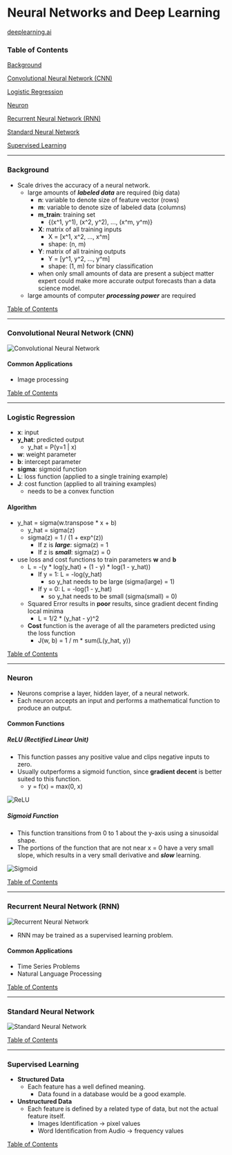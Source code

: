 # Neural Networks and Deep Learning
[deeplearning.ai](https://www.coursera.org/learn/neural-networks-deep-learning/home/welcome)

### <a name="toc"></a>Table of Contents

[Background](#background)

[Convolutional Neural Network (CNN)](#cnn)

[Logistic Regression](#logistic_regression)

[Neuron](#neuron)

[Recurrent Neural Network (RNN)](#rnn)

[Standard Neural Network](#snn)

[Supervised Learning](#supervised_learning)


---
### <a name="background"></a> Background
- Scale drives the accuracy of a neural network.
    - large amounts of ***labeled data*** are required (big data)
        - **n**: variable to denote size of feature vector (rows)
        - **m**: variable to denote size of labeled data (columns)
        - **m_train**: training set
            - {(x^1, y^1), (x^2, y^2), ..., (x^m, y^m)}
        - **X**: matrix of all training inputs
            - X = \[x^1, x^2, ..., x^m]
            - shape: (n, m)
        - **Y**: matrix of all training outputs
            - Y = \[y^1, y^2, ..., y^m]
            - shape: (1, m) for binary classification
        - when only small amounts of data are present a subject matter expert
        could make more accurate output forecasts than a data science model.
    - large amounts of computer ***processing power*** are required

[Table of Contents](#toc)


---
### <a name="cnn"></a> Convolutional Neural Network (CNN)
![Convolutional Neural Network](convolutional_neural_network.jpeg)
#### Common Applications
- Image processing

[Table of Contents](#toc)


---
### <a name="logistic_regression"></a> Logistic Regression
- **x**: input
- **y_hat**: predicted output
    - y_hat = P(y=1 | x)
- **w**: weight parameter
- **b**: intercept parameter
- **sigma**: sigmoid function
- **L**: loss function (applied to a single training example)
- **J**: cost function (applied to all training examples)
    - needs to be a convex function

#### Algorithm
- y_hat = sigma(w.transpose * x + b)
    - y_hat = sigma(z)
    - sigma(z) = 1 / (1 + exp^(z))
        - If z is ***large***: sigma(z) = 1
        - If z is ***small***: sigma(z) = 0
- use loss and cost functions to train parameters **w** and **b**
    - L = -(y * log(y_hat) + (1 - y) * log(1 - y_hat))
        - If y = 1: L = -log(y_hat)
            - so y_hat needs to be large (sigma(large) = 1)
        - If y = 0: L = -log(1 - y_hat)
            - so y_hat needs to be small (sigma(small) = 0)
    - Squared Error results in **poor** results, since gradient decent finding
    local minima
        - L = 1/2 * (y_hat - y)^2
    - **Cost** function is the average of all the parameters predicted using
    the loss function
        - J(w, b) = 1 / m * sum(L(y_hat, y))


[Table of Contents](#toc)


---
### <a name="neuron"></a> Neuron
- Neurons comprise a layer, hidden layer, of a neural network.
- Each neuron accepts an input and performs a mathematical function to produce
an output.

#### Common Functions

##### ReLU (Rectified Linear Unit)
- This function passes any positive value and clips negative inputs to zero.
- Usually outperforms a sigmoid function, since **gradient decent** is better
suited to this function.
    - y = f(x) = max(0, x)

![ReLU](ReLU_function.png)

##### Sigmoid Function
- This function transitions from 0 to 1 about the y-axis using a sinusoidal
shape.
- The portions of the function that are not near x = 0 have a very small slope,
which results in a very small derivative and ***slow*** learning.

![Sigmoid](sigmoid_function.png)

[Table of Contents](#toc)


---
### <a name="rnn"></a> Recurrent Neural Network (RNN)
![Recurrent Neural Network](recurrent_neural_network.png)

- RNN may be trained as a supervised learning problem.

#### Common Applications
- Time Series Problems
- Natural Language Processing

[Table of Contents](#toc)


---
### <a name="snn"></a> Standard Neural Network
![Standard Neural Network](standard_neural_network.png)

[Table of Contents](#toc)


---
### <a name="supervised_learning"></a> Supervised Learning
- **Structured Data**
    - Each feature has a well defined meaning.
        - Data found in a database would be a good example.
- **Unstructured Data**
    - Each feature is defined by a related type of data, but not the actual
    feature itself.
        - Images Identification -> pixel values
        - Word Identification from Audio -> frequency values

[Table of Contents](#toc)


